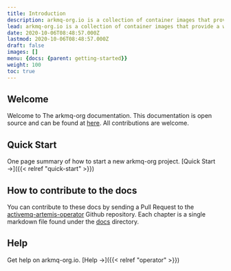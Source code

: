 ```yaml
---
title: Introduction
description: arkmq-org.io is a collection of container images that provide a way to deploy the Apache ActiveMQ Artemis Broker on Kubernetes.
lead: arkmq-org.io is a collection of container images that provide a way to deploy the Apache ActiveMQ Artemis Broker on Kubernetes.
date: 2020-10-06T08:48:57.000Z
lastmod: 2020-10-06T08:48:57.000Z
draft: false
images: []
menu: {docs: {parent: getting-started}}
weight: 100
toc: true
---
```


## Welcome

Welcome to The arkmq-org documentation. This documentation is open source and can be found at [here](https://github.com/arkmq-org/activemq-artemis-operator/tree/main/docs). All contributions are welcome.

## Quick Start

One page summary of how to start a new arkmq-org project. [Quick Start →]({{< relref "quick-start" >}})

## How to contribute to the docs

You can contribute to these docs by sending a Pull Request to the [activemq-artemis-operator](https://github.com/arkmq-org/activemq-artemis-operator) Github repository.
Each chapter is a single markdown file found under the [docs](https://github.com/arkmq-org/activemq-artemis-operator/tree/main/docs) directory.

## Help

Get help on arkmq-org.io. [Help →]({{< relref "operator" >}})
